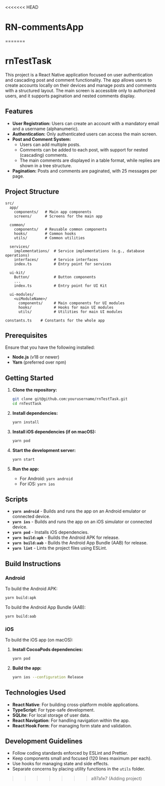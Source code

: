 <<<<<<< HEAD
# RN-commentsApp
=======
# rnTestTask

This project is a React Native application focused on user authentication and cascading post and comment functionality. The app allows users to create accounts locally on their devices and manage posts and comments with a structured layout. The main screen is accessible only to authorized users, and it supports pagination and nested comments display.

## Features

- **User Registration:** Users can create an account with a mandatory email and a username (alphanumeric).
- **Authentication:** Only authenticated users can access the main screen.
- **Post and Comment System:**
  - Users can add multiple posts.
  - Comments can be added to each post, with support for nested (cascading) comments.
  - The main comments are displayed in a table format, while replies are shown in a tree structure.
- **Pagination:** Posts and comments are paginated, with 25 messages per page.

## Project Structure

```plaintext
src/
  app/
    components/   # Main app components
    screens/      # Screens for the main app

  common/
    components/   # Reusable common components
    hooks/        # Common hooks
    utils/        # Common utilities

  services/
    implementations/  # Service implementations (e.g., database operations)
    interfaces/       # Service interfaces
    index.ts          # Entry point for services

  ui-kit/
    Button/           # Button components
    ...
    index.ts          # Entry point for UI Kit

  ui-modules/
    <uiModuleName>/
      components/     # Main components for UI modules
      hooks/          # Hooks for main UI modules
      utils/          # Utilities for main UI modules

constants.ts    # Constants for the whole app
```

## Prerequisites

Ensure that you have the following installed:

- **Node.js** (v18 or newer)
- **Yarn** (preferred over npm)

## Getting Started

1. **Clone the repository:**

   ```bash
   git clone git@github.com:yourusername/rnTestTask.git
   cd rnTestTask
   ```

2. **Install dependencies:**

   ```bash
   yarn install
   ```

3. **Install iOS dependencies (if on macOS):**

   ```bash
   yarn pod
   ```

4. **Start the development server:**

   ```bash
   yarn start
   ```

5. **Run the app:**

   - For Android: `yarn android`
   - For iOS: `yarn ios`

## Scripts

- **`yarn android`** - Builds and runs the app on an Android emulator or connected device.
- **`yarn ios`** - Builds and runs the app on an iOS simulator or connected device.
- **`yarn pod`** - Installs iOS dependencies.
- **`yarn build:apk`** - Builds the Android APK for release.
- **`yarn build:aab`** - Builds the Android App Bundle (AAB) for release.
- **`yarn lint`** - Lints the project files using ESLint.

## Build Instructions

### Android

To build the Android APK:

```bash
yarn build:apk
```

To build the Android App Bundle (AAB):

```bash
yarn build:aab
```

### iOS

To build the iOS app (on macOS):

1. **Install CocoaPods dependencies:**

   ```bash
   yarn pod
   ```

2. **Build the app:**

   ```bash
   yarn ios --configuration Release
   ```

## Technologies Used

- **React Native**: For building cross-platform mobile applications.
- **TypeScript**: For type-safe development.
- **SQLite**: For local storage of user data.
- **React Navigation**: For handling navigation within the app.
- **React Hook Form**: For managing form state and validation.

## Development Guidelines

- Follow coding standards enforced by ESLint and Prettier.
- Keep components small and focused (120 lines maximum per each).
- Use hooks for managing state and side effects.
- Separate concerns by placing utility functions in the `utils` folder.
>>>>>>> a97a1e7 (Adding project)
